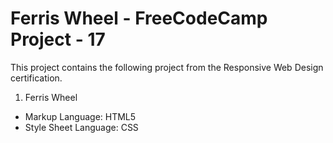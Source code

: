 # Ferris Wheel - FreeCodeCamp Project - 17
This project contains the following project from the Responsive Web Design certification. 
1. Ferris Wheel 
- Markup Language: HTML5
- Style Sheet Language: CSS